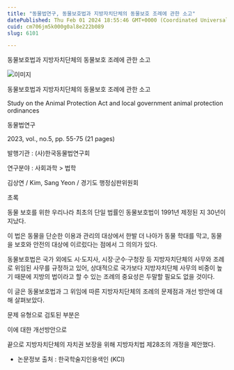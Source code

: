 ```yaml
---
title: "동물법연구, 동물보호법과 지방자치단체의 동물보호 조례에 관한 소고"
datePublished: Thu Feb 01 2024 18:55:46 GMT+0000 (Coordinated Universal Time)
cuid: cm706jm5k000g0al8e222b089
slug: 6101

---
```



동물보호법과 지방자치단체의 동물보호 조례에 관한 소고

![이미지](https://cdn.hashnode.com/res/hashnode/image/upload/v1739260078037/dbf3c336-14ae-4fe4-91cd-a0bdef271dad.jpeg)

동물보호법과 지방자치단체의 동물보호 조례에 관한 소고

Study on the Animal Protection Act and local government animal protection ordinances

동물법연구

2023, vol., no.5, pp. 55-75 (21 pages)

발행기관 : (사)한국동물법연구회

연구분야 : 사회과학 > 법학

김상연 / Kim, Sang Yeon / 경기도 행정심판위원회

초록

동물 보호를 위한 우리나라 최초의 단일 법률인 동물보호법이 1991년 제정된 지 30년이 지났다.

이 법은 동물을 단순한 이용과 관리의 대상에서 한발 더 나아가 동물 학대를 막고, 동물을 보호와 안전의 대상에 이르렀다는 점에서 그 의의가 있다.

동물보호법은 국가 외에도 시·도지사, 시장·군수·구청장 등 지방자치단체의 사무와 조례로 위임된 사무를 규정하고 있어, 상대적으로 국가보다 지방자치단체 사무의 비중이 높기 때문에 지방의 법이라고 할 수 있는 조례의 중요성은 두말할 필요도 없을 것이다.

이 글은 동물보호법과 그 위임에 따른 지방자치단체의 조례의 문제점과 개선 방안에 대해 살펴보았다.

문제 유형으로 검토된 부분은

이에 대한 개선방안으로

끝으로 지방자치단체의 자치권 보장을 위해 지방자치법 제28조의 개정을 제안했다.

* 논문정보 출처 : 한국학술지인용색인 (KCI)